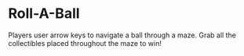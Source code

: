 # Roll-A-Ball
Players user arrow keys to navigate a ball through a maze. Grab all the collectibles placed throughout the maze to win! 
